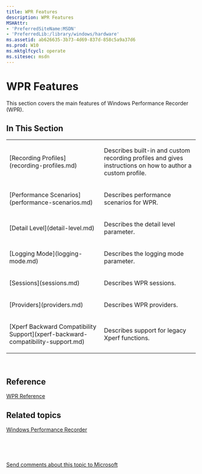 ```yaml
---
title: WPR Features
description: WPR Features
MSHAttr:
- 'PreferredSiteName:MSDN'
- 'PreferredLib:/library/windows/hardware'
ms.assetid: ab626635-3b73-4d69-837d-858c5a9a37d6
ms.prod: W10
ms.mktglfcycl: operate
ms.sitesec: msdn
---
```


# WPR Features


This section covers the main features of Windows Performance Recorder (WPR).

## In This Section


<table>
<colgroup>
<col width="50%" />
<col width="50%" />
</colgroup>
<tbody>
<tr class="odd">
<td><p>[Recording Profiles](recording-profiles.md)</p></td>
<td><p>Describes built-in and custom recording profiles and gives instructions on how to author a custom profile.</p></td>
</tr>
<tr class="even">
<td><p>[Performance Scenarios](performance-scenarios.md)</p></td>
<td><p>Describes performance scenarios for WPR.</p></td>
</tr>
<tr class="odd">
<td><p>[Detail Level](detail-level.md)</p></td>
<td><p>Describes the detail level parameter.</p></td>
</tr>
<tr class="even">
<td><p>[Logging Mode](logging-mode.md)</p></td>
<td><p>Describes the logging mode parameter.</p></td>
</tr>
<tr class="odd">
<td><p>[Sessions](sessions.md)</p></td>
<td><p>Describes WPR sessions.</p></td>
</tr>
<tr class="even">
<td><p>[Providers](providers.md)</p></td>
<td><p>Describes WPR providers.</p></td>
</tr>
<tr class="odd">
<td><p>[Xperf Backward Compatibility Support](xperf-backward-compatibility-support.md)</p></td>
<td><p>Describes support for legacy Xperf functions.</p></td>
</tr>
</tbody>
</table>

 

## Reference


[WPR Reference](wpr-reference.md)

## Related topics


[Windows Performance Recorder](windows-performance-recorder.md)

 

 

[Send comments about this topic to Microsoft](mailto:wsddocfb@microsoft.com?subject=Documentation%20feedback%20%5Bp_wpt\hw_design%5D:%20WPR%20Features%20%20RELEASE:%20%285/3/2016%29&body=%0A%0APRIVACY%20STATEMENT%0A%0AWe%20use%20your%20feedback%20to%20improve%20the%20documentation.%20We%20don't%20use%20your%20email%20address%20for%20any%20other%20purpose,%20and%20we'll%20remove%20your%20email%20address%20from%20our%20system%20after%20the%20issue%20that%20you're%20reporting%20is%20fixed.%20While%20we're%20working%20to%20fix%20this%20issue,%20we%20might%20send%20you%20an%20email%20message%20to%20ask%20for%20more%20info.%20Later,%20we%20might%20also%20send%20you%20an%20email%20message%20to%20let%20you%20know%20that%20we've%20addressed%20your%20feedback.%0A%0AFor%20more%20info%20about%20Microsoft's%20privacy%20policy,%20see%20http://privacy.microsoft.com/default.aspx. "Send comments about this topic to Microsoft")





